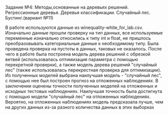 Задание №4: Методы,основанные на деревьях решений. Регрессионные деревья. Деревья классификации. Случайный лес. Бустинг.(вариант №11)

В работе используются данные из winequality-white_for_lab.csv. Изначально данные прошли проверку на тип данных, все используемые переменные изначально относились к типу int и float, не пришлось преобразовывать категориальные данные к необходимому типу. Была проведена проверка на пустоты в данных, таковых не оказалось. После чего в работе была построена модель дерева решений с обрезкой ветвей (использовалась оптимизация параметра с помощью перекретной проверки), а также модель дерева решений "случайный лес" (также использовалась перекрестная проверка для оптимизации). Из полученных моделей выбрана наилучшая модель - "случайный лес", с помощью нее был построен прогноз на отложенных наблюдениях. В заключении оценены точности полученных моделей на отложенных и исходных тестовых наблюдениях. Наилучшая точность была достигнута с помощью модели "случайный лес" на отложенных наблюдениях. Вероятно, на отложенных наблюдениях модель предсказала лучше, чем на других данных из-за разного количества данных в этих выборках

